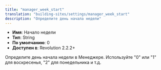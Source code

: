 ```yaml
---
title: "manager_week_start"
translation: "building-sites/settings/manager_week_start"
description: "Определите день начала недели"
---
```


-   **Имя**: Начало недели     
-   **Тип**: String  
-   **По умолчанию**: 0
-   **Доступен в**: Revolution 2.2.2+

Определите день начала недели в Менеджере. Используйте "0" или "1" для воскресенья, "2" для понедельника и т.д. 